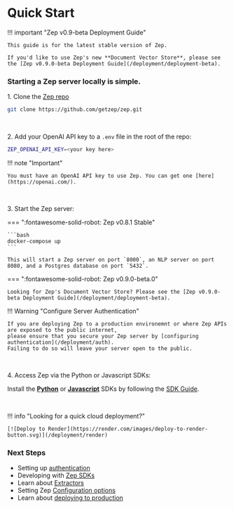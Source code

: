 # Quick Start

!!! important "Zep v0.9-beta Deployment Guide"

    This guide is for the latest stable version of Zep. 

    If you'd like to use Zep's new **Document Vector Store**, please see the [Zep v0.9.0-beta Deployment Guide](/deployment/deployment-beta).


### Starting a Zep server locally is simple.

1\. Clone the [Zep repo](https://github.com/getzep/zep)

```bash
git clone https://github.com/getzep/zep.git
```

&nbsp;

2\. Add your OpenAI API key to a `.env` file in the root of the repo:

```bash
ZEP_OPENAI_API_KEY=<your key here>
```

!!! note "Important"

    You must have an OpenAI API key to use Zep. You can get one [here](https://openai.com/).

&nbsp;

3\. Start the Zep server:


=== ":fontawesome-solid-robot: Zep v0.8.1 Stable"

    ```bash
    docker-compose up
    ```

    This will start a Zep server on port `8000`, an NLP server on port 8080, and a Postgres database on port `5432`.


=== ":fontawesome-solid-robot: Zep v0.9.0-beta.0"

    Looking for Zep's Document Vector Store? Please see the [Zep v0.9.0-beta Deployment Guide](/deployment/deployment-beta).



!!! Warning "Configure Server Authentication"

    If you are deploying Zep to a production environemnt or where Zep APIs are exposed to the public internet, 
    please ensure that you secure your Zep server by [configuring authentication](/deployment/auth).
    Failing to do so will leave your server open to the public.

&nbsp;

4\. Access Zep via the Python or Javascript SDKs:

Install the **[Python](https://github.com/getzep/zep-python)** or **[Javascript](https://github.com/getzep/zep-js)** SDKs by following the [SDK Guide](/sdk/).

&nbsp;

!!! info "Looking for a quick cloud deployment?"

    [![Deploy to Render](https://render.com/images/deploy-to-render-button.svg)](/deployment/render)


### Next Steps

- Setting up [authentication](/deployment/auth)
- Developing with [Zep SDKs](/sdk)
- Learn about [Extractors](/extractors)
- Setting Zep [Configuration options](/deployment/config)
- Learn about [deploying to production](/deployment)
